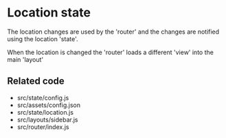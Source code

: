 # Location state
The location changes are used by the 'router' and the changes are notified using the 
location 'state'.

When the location is changed the 'router' loads a different 'view' into the main 'layout'

## Related code
- src/state/config.js
- src/assets/config.json
- src/state/location.js
- src/layouts/sidebar.js
- src/router/index.js